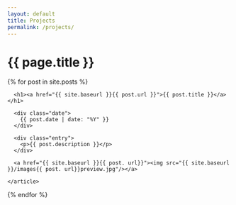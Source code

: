 ```yaml
---
layout: default
title: Projects
permalink: /projects/
---
```


<h1>{{ page.title }}</h1>

<div class="posts">

  {% for post in site.posts %}
    <article class="post">

      <h1><a href="{{ site.baseurl }}{{ post.url }}">{{ post.title }}</a></h1>

      <div class="date">
        {{ post.date | date: "%Y" }}
      </div>

      <div class="entry">
        <p>{{ post.description }}</p>
      </div>

      <a href="{{ site.baseurl }}{{ post. url}}"><img src="{{ site.baseurl }}/images{{ post. url}}preview.jpg"/></a>

    </article>
  {% endfor %}

</div>
